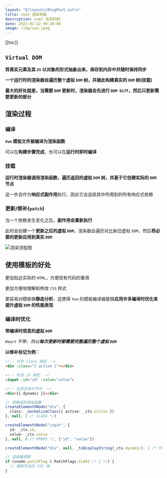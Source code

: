 ```yaml
---
layout: "@/layouts/BlogPost.astro"
title: vue3 渲染机制
description: vue3 渲染机制
date: 2022-02-22 09:30:00
image: /img/vue.jpeg
---
```


[[toc]]

## `Virtual DOM`

**将真实元素及其 `UI` 以对象的形式抽象出来，保存到内存中并随时保持同步**

**一个运行时的渲染器会遍历整个虚拟 `DOM` 树，并据此构建真实的 `DOM` 树(挂载)**

<n-alert type="info">**最大的好处就是，当需要 `DOM` 更新时，渲染器会先进行 `DOM Diff`，然后只更新需要更新的部分**</n-alert>

## 渲染过程

### 编译

**`Vue` 模板文件被编译为渲染函数**

可以在**构建步骤完成**，也可以在**运行时即时编译**

### 挂载

**运行时渲染器调用渲染函数，遍历返回的虚拟 `DOM` 树，并基于它创建实际的 `DOM` 节点**

这一步会作为**响应式副作用**执行，因此它会追踪其中所用到的所有响应式依赖

### 更新/修补(`patch`)

当一个依赖发生变化之后，**副作用会重新执行**

此时会创建一个**更新之后的虚拟 `DOM`**，渲染器会遍历对比新旧虚拟 `DOM`，然后**将必要的更新应用到真实 `DOM`**

![渲染流程图](/img/render-pipeline.png)

## 使用模板的好处

更加贴近实际的 `HTML`，方便现有代码的重用

更加方便地理解和修改 `CSS` 样式

更容易对模板做**静态分析**，这使得 `Vue` 的模板编译器能够**应用许多编译时优化来提升虚拟 `DOM` 的性能表现**

### 编译时优化

**带编译时信息的虚拟 `DOM`**

*`React` 不带，所以**每次更新时都需要完整遍历整个虚拟 `DOM`***

**以修补标记为例：**

```html
<!-- 仅含 class 绑定 -->
<div :class="{ active }"></div>

<!-- 仅含 id 绑定 -->
<input :id="id" :value="value">

<!-- 仅含文本子节点 -->
<div>{{ dynamic }}</div>
```

```ts
// 转换成的渲染函数
createElementVNode("div", {
  class: _normalizeClass({ active: _ctx.active })
}, null, 2 /* CLASS */)

createElementVNode("input", {
  id: _ctx.id,
  value: _ctx.value
}, null, 8 /* PROPS */, ["id", "value"])

createElementVNode("div", null, _toDisplayString(_ctx.dynamic), 1 /* TEXT */)
```

```ts
// 渲染器逻辑
if (vnode.patchFlag & PatchFlags.CLASS /* 2 */) {
  // 更新节点的 CSS 类
}
```